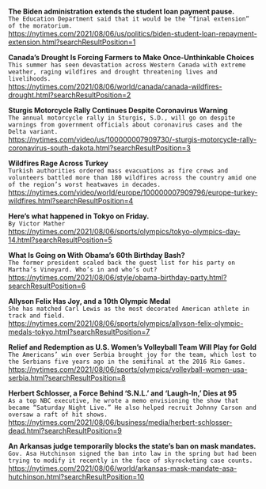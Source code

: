 **The Biden administration extends the student loan payment pause.**\
`The Education Department said that it would be the “final extension” of the moratorium.`\
https://nytimes.com/2021/08/06/us/politics/biden-student-loan-repayment-extension.html?searchResultPosition=1

**Canada’s Drought Is Forcing Farmers to Make Once-Unthinkable Choices**\
`This summer has seen devastation across Western Canada with extreme weather, raging wildfires and drought threatening lives and livelihoods.`\
https://nytimes.com/2021/08/06/world/canada/canada-wildfires-drought.html?searchResultPosition=2

**Sturgis Motorcycle Rally Continues Despite Coronavirus Warning**\
`The annual motorcycle rally in Sturgis, S.D., will go on despite warnings from government officials about coronavirus cases and the Delta variant.`\
https://nytimes.com/video/us/100000007909730/-sturgis-motorcycle-rally-coronavirus-south-dakota.html?searchResultPosition=3

**Wildfires Rage Across Turkey**\
`Turkish authorities ordered mass evacuations as fire crews and volunteers battled more than 180 wildfires across the country amid one of the region’s worst heatwaves in decades.`\
https://nytimes.com/video/world/europe/100000007909796/europe-turkey-wildfires.html?searchResultPosition=4

**Here’s what happened in Tokyo on Friday.**\
`By Victor Mather`\
https://nytimes.com/2021/08/06/sports/olympics/tokyo-olympics-day-14.html?searchResultPosition=5

**What Is Going on With Obama’s 60th Birthday Bash?**\
`The former president scaled back the guest list for his party on Martha’s Vineyard. Who’s in and who’s out?`\
https://nytimes.com/2021/08/06/style/obama-birthday-party.html?searchResultPosition=6

**Allyson Felix Has Joy, and a 10th Olympic Medal**\
`She has matched Carl Lewis as the most decorated American athlete in track and field.`\
https://nytimes.com/2021/08/06/sports/olympics/allyson-felix-olympic-medals-tokyo.html?searchResultPosition=7

**Relief and Redemption as U.S. Women’s Volleyball Team Will Play for Gold**\
`The Americans’ win over Serbia brought joy for the team, which lost to the Serbians five years ago in the semifinal at the 2016 Rio Games.`\
https://nytimes.com/2021/08/06/sports/olympics/volleyball-women-usa-serbia.html?searchResultPosition=8

**Herbert Schlosser, a Force Behind ‘S.N.L.’ and ‘Laugh-In,’ Dies at 95**\
`As a top NBC executive, he wrote a memo envisioning the show that became “Saturday Night Live.” He also helped recruit Johnny Carson and oversaw a raft of hit shows.`\
https://nytimes.com/2021/08/06/business/media/herbert-schlosser-dead.html?searchResultPosition=9

**An Arkansas judge temporarily blocks the state’s ban on mask mandates.**\
`Gov. Asa Hutchinson signed the ban into law in the spring but had been trying to modify it recently in the face of skyrocketing case counts.`\
https://nytimes.com/2021/08/06/world/arkansas-mask-mandate-asa-hutchinson.html?searchResultPosition=10

